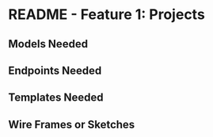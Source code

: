 # README - Feature 1: Projects

## Models Needed

## Endpoints Needed

## Templates Needed

## Wire Frames or Sketches

